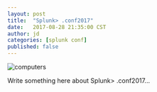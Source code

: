 ```yaml
---
layout: post
title:  "Splunk> .conf2017"
date:   2017-08-28 21:35:00 CST
author: jd
categories: [splunk conf]
published: false
---
```

![computers]({{site.url}}/images/splunk_conf_header.jpg)


Write something here about Splunk> .conf2017...

<!--more-->
